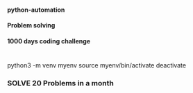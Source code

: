 #### python-automation
#### Problem solving
#### 1000 days coding challenge


# 
python3 -m venv myenv
source myenv/bin/activate
deactivate


### SOLVE 20 Problems in a month
